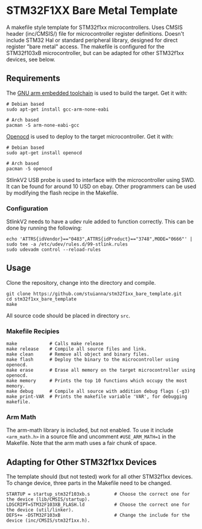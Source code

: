 # STM32F1XX Bare Metal Template

A makefile style template for STM32f1xx microcontrollers. Uses CMSIS header (inc/CMSIS/) file for microcontroller register definitions. Doesn't include STM32 Hal or standard peripheral library, designed for direct register "bare metal" access. The makefile is configured for the STM32f103xB microcontroller, but can be adapted for other STM32f1xx devices, see below.

## Requirements

The [GNU arm embedded toolchain](https://developer.arm.com/open-source/gnu-toolchain/gnu-rm/downloads) is used to build the target. Get it with:
```
# Debian based
sudo apt-get install gcc-arm-none-eabi

# Arch based
pacman -S arm-none-eabi-gcc
```

[Openocd](openocd.org) is used to deploy to the target microcontroller. Get it with:

```
# Debian based
sudo apt-get install openocd

# Arch based
pacman -S openocd

```

StlinkV2 USB probe is used to interface with the microcontroller using SWD. It can be found for around 10 USD on ebay. Other programmers can be used by modifying the flash recipe in the Makefile.

### Configuration

StlinkV2 needs to have a udev rule added to function correctly. This can be done by running the following:

```
echo 'ATTRS{idVendor}=="0483",ATTRS{idProduct}=="3748",MODE="0666"' | sudo tee -a /etc/udev/rules.d/99-stlink.rules
sudo udevadm control --reload-rules
```

## Usage

Clone the repository, change into the directory and compile.

```
git clone https://github.com/stuianna/stm32f1xx_bare_template.git
cd stm32f1xx_bare_template
make
```
All source code should be placed in directory `src`.

### Makefile Recipies

```
make            # Calls make release
make release    # Compile all source files and link.
make clean      # Remove all object and binary files.
make flash      # Deploy the binary to the microcontroller using openocd.
make erase      # Erase all memory on the target microcontroller using openocd.
make memory     # Prints the top 10 functions which occupy the most memory.
make debug      # Compile all source with addition debug flags (-g3)
make print-VAR  # Prints the makefile variable 'VAR', for debugging makefile.
```

### Arm Math

The arm-math library is included, but not enabled. To use it include `<arm_math.h>` in a source file and uncomment `#USE_ARM_MATH=1` in the Makefile. Note that the arm math uses a fair chunk of space.

## Adapting for Other STM32f1xx Devices

The template should (but not tested) work for all other STM32f1xx devices. To change device, three parts in the Makefile need to be changed.

```
STARTUP = startup_stm32f103xb.s         # Choose the correct one for the device (lib/CMSIS/startup).
LDSCRIPT=STM32F103XB_FLASH.ld           # Choose the correct one for the device (util/linker).
DEFS+= -DSTM32F103xB                    # Change the include for the device (inc/CMSIS/stm32f1xx.h).
```

